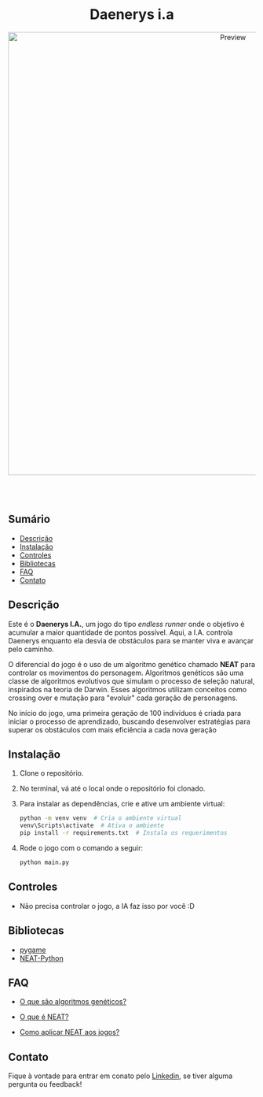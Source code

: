 <h1 align="center">Daenerys i.a</h1>


<p align="center">
  <img src="assets/preview.gif" alt="Preview" width="900" />
</p>
<br>
<br>

## Sumário

- [Descrição](#Descrição)
- [Instalação](#Instalação)
- [Controles](#Controles)
- [Bibliotecas](#Bibliotecas)
- [FAQ](#FAQ)
- [Contato](#Contato)

## Descrição

Este é o **Daenerys I.A.**, um jogo do tipo _endless runner_ onde o objetivo é acumular a maior quantidade de pontos possível. Aqui, a I.A. controla Daenerys enquanto ela desvia de obstáculos para se manter viva e avançar pelo caminho.

O diferencial do jogo é o uso de um algoritmo genético chamado **NEAT** para controlar os movimentos do personagem. Algoritmos genéticos são uma classe de algoritmos evolutivos que simulam o processo de seleção natural, inspirados na teoria de Darwin. Esses algoritmos utilizam conceitos como crossing over e mutação para "evoluir" cada geração de personagens.

No início do jogo, uma primeira geração de 100 indivíduos é criada para iniciar o processo de aprendizado, buscando desenvolver estratégias para superar os obstáculos com mais eficiência a cada nova geração





## Instalação

1. Clone o repositório.

2. No terminal, vá até o local onde o repositório foi clonado.

3. Para instalar as dependências, crie e ative um ambiente virtual:

    ```bash
    python -m venv venv  # Cria o ambiente virtual
    venv\Scripts\activate  # Ativa o ambiente
    pip install -r requirements.txt  # Instala os requerimentos
    ```

4. Rode o jogo com o comando a seguir:

    ```bash
    python main.py
    ```


## Controles
- Não precisa controlar o jogo, a IA faz isso por você :D

## Bibliotecas

- [pygame](https://www.pygame.org/news)
- [NEAT-Python](https://neat-python.readthedocs.io/en/latest/)

## FAQ
- [O que são algoritmos genéticos?](https://pt.wikipedia.org/wiki/Algoritmo_gen%C3%A9tico)

- [O que é NEAT?](https://en.wikipedia.org/wiki/Neuroevolution_of_augmenting_topologies)
- [Como aplicar NEAT aos jogos?](https://www.researchgate.net/publication/348007283_AVALIANDO_A_TECNICA_DE_APRENDIZADO_POR_REFORCO_NEAT_QUANDO_APLICADA_A_UMA_REDE_NEURAL_JOGANDO_UM_VIDEOGAME_DE_CONSOLE_DE_8_BITS)


## Contato

Fique à vontade para entrar em conato pelo [Linkedin](www.linkedin.com/in/ronaldo-amorim), se tiver alguma pergunta ou feedback! 
